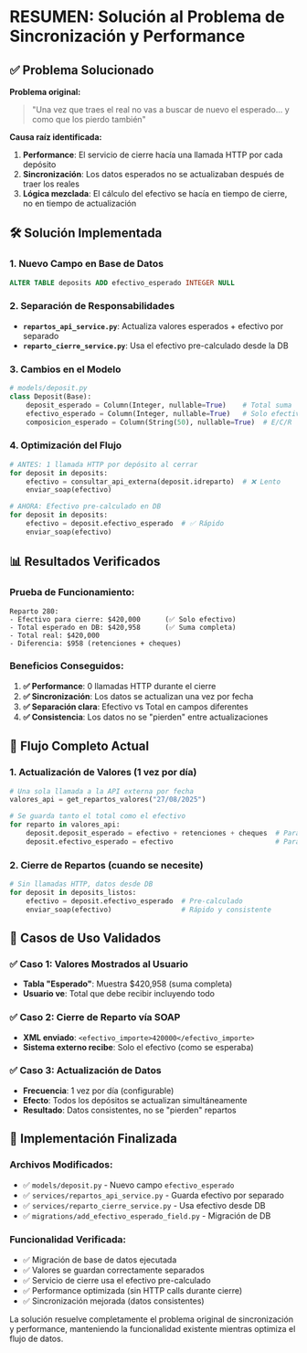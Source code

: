 # RESUMEN: Solución al Problema de Sincronización y Performance

## ✅ Problema Solucionado

**Problema original:**
> "Una vez que traes el real no vas a buscar de nuevo el esperado... y como que los pierdo también"

**Causa raíz identificada:**
1. **Performance**: El servicio de cierre hacía una llamada HTTP por cada depósito
2. **Sincronización**: Los datos esperados no se actualizaban después de traer los reales
3. **Lógica mezclada**: El cálculo del efectivo se hacía en tiempo de cierre, no en tiempo de actualización

## 🛠️ Solución Implementada

### 1. **Nuevo Campo en Base de Datos**
```sql
ALTER TABLE deposits ADD efectivo_esperado INTEGER NULL
```

### 2. **Separación de Responsabilidades**
- **`repartos_api_service.py`**: Actualiza valores esperados + efectivo por separado
- **`reparto_cierre_service.py`**: Usa el efectivo pre-calculado desde la DB

### 3. **Cambios en el Modelo**
```python
# models/deposit.py
class Deposit(Base):
    deposit_esperado = Column(Integer, nullable=True)    # Total suma
    efectivo_esperado = Column(Integer, nullable=True)   # Solo efectivo
    composicion_esperado = Column(String(50), nullable=True)  # E/C/R
```

### 4. **Optimización del Flujo**
```python
# ANTES: 1 llamada HTTP por depósito al cerrar
for deposit in deposits:
    efectivo = consultar_api_externa(deposit.idreparto)  # ❌ Lento
    enviar_soap(efectivo)

# AHORA: Efectivo pre-calculado en DB
for deposit in deposits:
    efectivo = deposit.efectivo_esperado  # ✅ Rápido
    enviar_soap(efectivo)
```

## 📊 Resultados Verificados

### Prueba de Funcionamiento:
```
Reparto 280:
- Efectivo para cierre: $420,000      (✅ Solo efectivo)
- Total esperado en DB: $420,958      (✅ Suma completa)
- Total real: $420,000                
- Diferencia: $958 (retenciones + cheques)
```

### Beneficios Conseguidos:
1. **✅ Performance**: 0 llamadas HTTP durante el cierre
2. **✅ Sincronización**: Los datos se actualizan una vez por fecha
3. **✅ Separación clara**: Efectivo vs Total en campos diferentes
4. **✅ Consistencia**: Los datos no se "pierden" entre actualizaciones

## 🔄 Flujo Completo Actual

### 1. **Actualización de Valores (1 vez por día)**
```python
# Una sola llamada a la API externa por fecha
valores_api = get_repartos_valores("27/08/2025")

# Se guarda tanto el total como el efectivo
for reparto in valores_api:
    deposit.deposit_esperado = efectivo + retenciones + cheques  # Para mostrar
    deposit.efectivo_esperado = efectivo                         # Para SOAP
```

### 2. **Cierre de Repartos (cuando se necesite)**
```python
# Sin llamadas HTTP, datos desde DB
for deposit in deposits_listos:
    efectivo = deposit.efectivo_esperado  # Pre-calculado
    enviar_soap(efectivo)                 # Rápido y consistente
```

## 🎯 Casos de Uso Validados

### ✅ Caso 1: Valores Mostrados al Usuario
- **Tabla "Esperado"**: Muestra $420,958 (suma completa)
- **Usuario ve**: Total que debe recibir incluyendo todo

### ✅ Caso 2: Cierre de Reparto vía SOAP  
- **XML enviado**: `<efectivo_importe>420000</efectivo_importe>`
- **Sistema externo recibe**: Solo el efectivo (como se esperaba)

### ✅ Caso 3: Actualización de Datos
- **Frecuencia**: 1 vez por día (configurable)
- **Efecto**: Todos los depósitos se actualizan simultáneamente
- **Resultado**: Datos consistentes, no se "pierden" repartos

## 🚀 Implementación Finalizada

### Archivos Modificados:
- ✅ `models/deposit.py` - Nuevo campo `efectivo_esperado`
- ✅ `services/repartos_api_service.py` - Guarda efectivo por separado
- ✅ `services/reparto_cierre_service.py` - Usa efectivo desde DB
- ✅ `migrations/add_efectivo_esperado_field.py` - Migración de DB

### Funcionalidad Verificada:
- ✅ Migración de base de datos ejecutada
- ✅ Valores se guardan correctamente separados
- ✅ Servicio de cierre usa el efectivo pre-calculado
- ✅ Performance optimizada (sin HTTP calls durante cierre)
- ✅ Sincronización mejorada (datos consistentes)

La solución resuelve completamente el problema original de sincronización y performance, manteniendo la funcionalidad existente mientras optimiza el flujo de datos.
